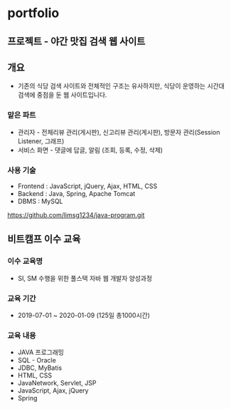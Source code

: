 # portfolio
## 프로젝트 - 야간 맛집 검색 웹 사이트

## 개요 
* 기존의 식당 검색 사이트와 전체적인 구조는 유사하지만, 식당이 운영하는 시간대 검색에 중점을 둔 웹 사이트입니다.

### 맡은 파트
* 관리자 - 전체리뷰 관리(게시판), 신고리뷰 관리(게시판), 방문자 관리(Session Listener, 그래프)
* 서비스 화면 - 댓글에 답글, 알림 (조회, 등록, 수정, 삭제)

### 사용 기술 
* Frontend : JavaScript, jQuery, Ajax, HTML, CSS
* Backend : Java, Spring, Apache Tomcat
* DBMS : MySQL

<https://github.com/limsg1234/java-program.git>


## 비트캠프 이수 교육

### 이수 교육명
* SI, SM 수행을 위한 풀스택 자바 웹 개발자 양성과정

### 교육 기간
* 2019-07-01 ~ 2020-01-09 (125일 총1000시간)

### 교육 내용
* JAVA 프로그래밍
* SQL - Oracle
* JDBC, MyBatis
* HTML, CSS
* JavaNetwork, Servlet, JSP
* JavaScript, Ajax, jQuery
* Spring
